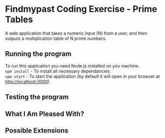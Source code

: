 # Findmypast Coding Exercise - Prime Tables

A web application that takes a numeric input (N) from a user, and then outputs a multiplication table of N prime numbers. 

## Running the program
To run this application you need Node.js installed on you machine.  
`npm install` - To install all necessary dependancies.  
`npm start` - To start the application (by default it will open in your browser at [http://localhost:3000](http://localhost:3000)). 

## Testing the program  


## What I Am Pleased With?  


## Possible Extensions  
